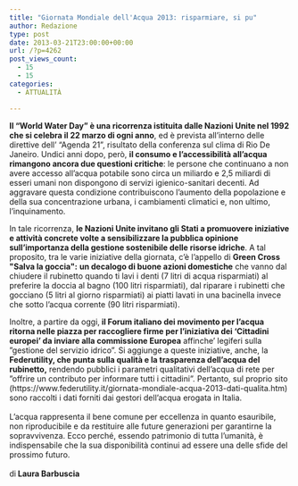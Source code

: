```yaml
---
title: "Giornata Mondiale dell'Acqua 2013: risparmiare, si pu"
author: Redazione
type: post
date: 2013-03-21T23:00:00+00:00
url: /?p=4262
post_views_count:
  - 15
  - 15
categories:
  - ATTUALITÀ

---
```

**Il &ldquo;World Water Day&rdquo; &egrave; una ricorrenza istituita dalle Nazioni Unite nel 1992 che si celebra il 22 marzo di ogni anno**, ed &egrave; prevista all&rsquo;interno delle direttive dell&rsquo; &ldquo;Agenda 21&rdquo;, risultato della conferenza sul clima di Rio De Janeiro. Undici anni dopo, per&ograve;, **il consumo e l&rsquo;accessibilit&agrave; all&rsquo;acqua rimangono ancora due questioni critiche**: le persone che continuano a non avere accesso all&#8217;acqua potabile sono circa un miliardo e 2,5 miliardi di esseri umani non dispongono di servizi igienico-sanitari decenti. Ad aggravare questa condizione contribuiscono l&#8217;aumento della popolazione e della sua concentrazione urbana, i cambiamenti climatici e, non ultimo, l&#8217;inquinamento.

In tale ricorrenza, **le Nazioni Unite invitano gli Stati a promuovere iniziative e attivit&agrave; concrete volte a sensibilizzare la pubblica opinione sull&rsquo;importanza della gestione sostenibile delle risorse idriche**. A tal proposito, tra le varie iniziative della giornata, c&#8217;&egrave; l&#8217;appello di **Green Cross "Salva la goccia":** **un decalogo di buone azioni domestiche** che vanno dal chiudere il rubinetto quando ti lavi i denti (7 litri di acqua risparmiati) al preferire la doccia al bagno (100 litri risparmiati), dal riparare i rubinetti che gocciano (5 litri al giorno risparmiati) ai piatti lavati in una bacinella invece che sotto l&#8217;acqua corrente (90 litri risparmiati).&nbsp;

<div>
  Inoltre, a partire da oggi,<strong> il Forum italiano dei movimento per l&#8217;acqua ritorna nelle piazza per raccogliere firme per l&#8217;iniziativa dei &#8216;Cittadini europei&#8217; da inviare alla commissione Europea</strong> affinche&#8217; legiferi sulla &#8221;gestione del servizio idrico&#8221;. Si aggiunge a queste iniziative, anche, la<strong> Federutility, che punta sulla qualit&agrave; e la trasparenza dell&#8217;acqua del rubinetto,</strong> rendendo pubblici i parametri qualitativi dell&#8217;acqua di rete per &#8221;offrire un contributo per informare tutti i cittadini&#8221;. Pertanto, sul proprio sito (https://www.federutility.it/giornata-mondiale-acqua-2013-dati-qualita.htm) sono raccolti i dati forniti dai gestori dell&#8217;acqua erogata in Italia.
</div>

<div>
  &nbsp;
</div>

<div>
  L&#8217;acqua rappresenta il bene comune per eccellenza in quanto esauribile, non riproducibile e da restituire alle future generazioni per garantirne la sopravvivenza. Ecco perch&eacute;, essendo patrimonio di tutta l&#8217;umanit&agrave;, &egrave; indispensabile che la sua disponibilit&agrave; continui ad essere una delle sfide del prossimo futuro.
</div>

<div>
  &nbsp;
</div>

<div>
  di<strong> Laura Barbuscia</strong>
</div>